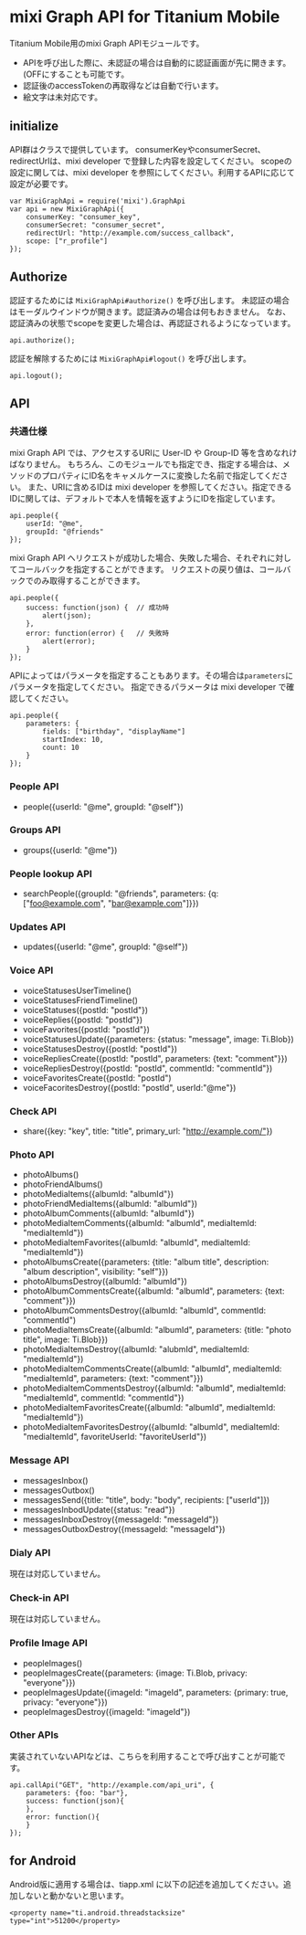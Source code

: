 # mixi Graph API for Titanium Mobile

Titanium Mobile用のmixi Graph APIモジュールです。

* APIを呼び出した際に、未認証の場合は自動的に認証画面が先に開きます。 (OFFにすることも可能です。
* 認証後のaccessTokenの再取得などは自動で行います。
* 絵文字は未対応です。

## initialize

API群はクラスで提供しています。
consumerKeyやconsumerSecret、redirectUrlは、mixi developer で登録した内容を設定してください。
scopeの設定に関しては、mixi developer を参照にしてください。利用するAPIに応じて設定が必要です。

    var MixiGraphApi = require('mixi').GraphApi
    var api = new MixiGraphApi({
        consumerKey: "consumer_key",
        consumerSecret: "consumer_secret",
        redirectUrl: "http://example.com/success_callback",
        scope: ["r_profile"]
    });

## Authorize

認証するためには `MixiGraphApi#authorize()` を呼び出します。
未認証の場合はモーダルウインドウが開きます。認証済みの場合は何もおきません。
なお、認証済みの状態でscopeを変更した場合は、再認証されるようになっています。

    api.authorize();

認証を解除するためには `MixiGraphApi#logout()` を呼び出します。

    api.logout();

## API

### 共通仕様

mixi Graph API では、アクセスするURIに User-ID や Group-ID 等を含めなれけばなりません。
もちろん、このモジュールでも指定でき、指定する場合は、メソッドのプロパティにID名をキャメルケースに変換した名前で指定してください。
また、URIに含めるIDは mixi developer を参照してください。指定できるIDに関しては、デフォルトで本人を情報を返すようにIDを指定しています。

    api.people({
        userId: "@me",
        groupId: "@friends"
    });

mixi Graph API へリクエストが成功した場合、失敗した場合、それぞれに対してコールバックを指定することができます。
リクエストの戻り値は、コールバックでのみ取得することができます。

    api.people({
        success: function(json) {  // 成功時
            alert(json);
        },
        error: function(error) {   // 失敗時
            alert(error);
        }
    });

APIによってはパラメータを指定することもあります。その場合は`parameters`にパラメータを指定してください。
指定できるパラメータは mixi developer で確認してください。

    api.people({
        parameters: {
            fields: ["birthday", "displayName"]
            startIndex: 10,
            count: 10
        }
    });


### People API

* people({userId: "@me", groupId: "@self"})

### Groups API

* groups({userId: "@me"})

### People lookup API

* searchPeople({groupId: "@friends", parameters: {q: \["foo@example.com", "bar@example.com"\]}})

### Updates API

* updates({userId: "@me", groupId: "@self"})

### Voice API

* voiceStatusesUserTimeline()
* voiceStatusesFriendTimeline()
* voiceStatuses({postId: "postId"})
* voiceReplies({postId: "postId"})
* voiceFavorites({postId: "postId"})
* voiceStatusesUpdate({parameters: {status: "message", image: Ti.Blob})
* voiceStatusesDestroy({postId: "postId"})
* voiceRepliesCreate({postId: "postId", parameters: {text: "comment"}})
* voiceRepliesDestroy({postId: "postId", commentId: "commentId"})
* voiceFavoritesCreate({postId: "postId")
* voiceFacoritesDestroy({postId: "postId", userId:"@me"})

### Check API

* share({key: "key", title: "title", primary_url: "http://example.com/"})

### Photo API

* photoAlbums()
* photoFriendAlbums()
* photoMediaItems({albumId: "albumId"})
* photoFriendMediaItems({albumId: "albumId"})
* photoAlbumComments({albumId: "albumId"})
* photoMediaItemComments({albumId: "albumId", mediaItemId: "mediaItemId"})
* photoMediaItemFavorites({albumId: "albumId", mediaItemId: "mediaItemId"})
* photoAlbumsCreate({parameters: {title: "album title", description: "album description", visibility: "self"}})
* photoAlbumsDestroy({albumId: "albumId"})
* photoAlbumCommentsCreate({albumId: "albumId", parameters: {text: "comment"}})
* photoAlbumCommentsDestroy({albumId: "albumId", commentId: "commentId")
* photoMediaItemsCreate({albumId: "albumId", parameters: {title: "photo title", image: Ti.Blob}})
* photoMediaItemsDestroy({albumId: "alubmId", mediaItemId: "mediaItemId"})
* photoMediaItemCommentsCreate({albumId: "albumId", mediaItemId: "mediaItemId", parameters: {text: "comment"}})
* photoMediaItemCommentsDestroy({albumId: "albumId", mediaItemId: "mediaItemId", commentId: "commentId"})
* photoMediaItemFavoritesCreate({albumId: "albumId", mediaItemId: "mediaItemId"})
* photoMediaItemFavoritesDestroy({albumId: "albumId", mediaItemId: "mediaItemId", favoriteUserId: "favoriteUserId"})

### Message API

* messagesInbox()
* messagesOutbox()
* messagesSend({title: "title", body: "body", recipients: ["userId"]})
* messagesInbodUpdate({status: "read"})
* messagesInboxDestroy({messageId: "messageId"})
* messagesOutboxDestroy({messageId: "messageId"})

### Dialy API

現在は対応していません。

### Check-in API

現在は対応していません。

### Profile Image API

* peopleImages()
* peopleImagesCreate({parameters: {image: Ti.Blob, privacy: "everyone"}})
* peopleImagesUpdate({imageId: "imageId", parameters: {primary: true, privacy: "everyone"}})
* peopleImagesDestroy({imageId: "imageId"})

### Other APIs

実装されていないAPIなどは、こちらを利用することで呼び出すことが可能です。

    api.callApi("GET", "http://example.com/api_uri", {
        parameters: {foo: "bar"},
        success: function(json){
        },
        error: function(){
        }
    });


## for Android

Android版に適用する場合は、tiapp.xml に以下の記述を追加してください。追加しないと動かないと思います。

    <property name="ti.android.threadstacksize" type="int">51200</property>
